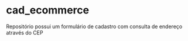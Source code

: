 # cad_ecommerce
Repositório possui um formulário de cadastro com consulta de endereço através do CEP
